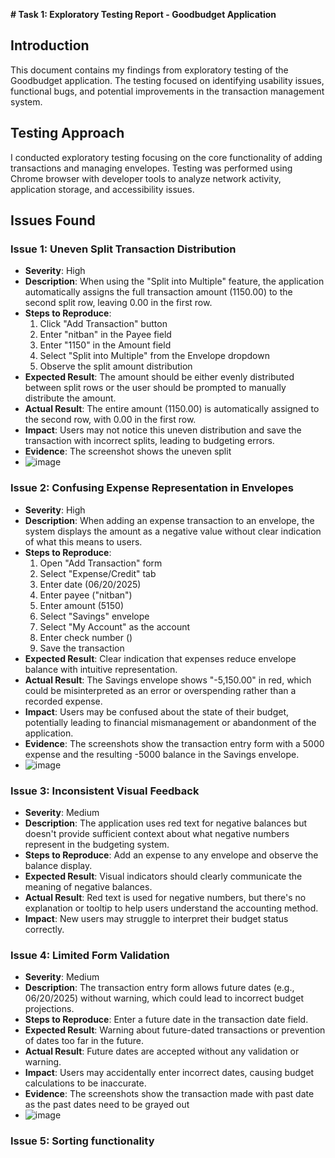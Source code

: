 **# Task 1: Exploratory Testing Report - Goodbudget Application**

## Introduction
This document contains my findings from exploratory testing of the Goodbudget application. The testing focused on identifying usability issues, functional bugs, and potential improvements in the transaction management system.

## Testing Approach
I conducted exploratory testing focusing on the core functionality of adding transactions and managing envelopes. Testing was performed using Chrome browser with developer tools to analyze network activity, application storage, and accessibility issues.

## Issues Found

### Issue 1: Uneven Split Transaction Distribution
- **Severity**: High
- **Description**: When using the "Split into Multiple" feature, the application automatically assigns the full transaction amount (1150.00) to the second split row, leaving 0.00 in the first row.
- **Steps to Reproduce**: 
  1. Click "Add Transaction" button
  2. Enter "nitban" in the Payee field
  3. Enter "1150" in the Amount field
  4. Select "Split into Multiple" from the Envelope dropdown
  5. Observe the split amount distribution
- **Expected Result**: The amount should be either evenly distributed between split rows or the user should be prompted to manually distribute the amount.
- **Actual Result**: The entire amount (1150.00) is automatically assigned to the second row, with 0.00 in the first row.
- **Impact**: Users may not notice this uneven distribution and save the transaction with incorrect splits, leading to budgeting errors.
-  **Evidence**: The screenshot shows the uneven split
  - ![image](https://github.com/user-attachments/assets/7685eaff-913a-401d-b40c-c7780b92eea1)

### Issue 2: Confusing Expense Representation in Envelopes
- **Severity**: High
- **Description**: When adding an expense transaction to an envelope, the system displays the amount as a negative value without clear indication of what this means to users.
- **Steps to Reproduce**: 
  1. Open "Add Transaction" form
  2. Select "Expense/Credit" tab
  3. Enter date (06/20/2025)
  4. Enter payee ("nitban")
  5. Enter amount (5150)
  6. Select "Savings" envelope
  7. Select "My Account" as the account
  8. Enter check number ()
  9. Save the transaction
- **Expected Result**: Clear indication that expenses reduce envelope balance with intuitive representation.
- **Actual Result**: The Savings envelope shows "-5,150.00" in red, which could be misinterpreted as an error or overspending rather than a recorded expense.
- **Impact**: Users may be confused about the state of their budget, potentially leading to financial mismanagement or abandonment of the application.
- **Evidence**: The screenshots show the transaction entry form with a 5000 expense and the resulting -5000 balance in the Savings envelope.
- ![image](https://github.com/user-attachments/assets/db19a251-5916-4d39-8c66-0c922a65d762)


### Issue 3: Inconsistent Visual Feedback
- **Severity**: Medium
- **Description**: The application uses red text for negative balances but doesn't provide sufficient context about what negative numbers represent in the budgeting system.
- **Steps to Reproduce**: Add an expense to any envelope and observe the balance display.
- **Expected Result**: Visual indicators should clearly communicate the meaning of negative balances.
- **Actual Result**: Red text is used for negative numbers, but there's no explanation or tooltip to help users understand the accounting method.
- **Impact**: New users may struggle to interpret their budget status correctly.

### Issue 4: Limited Form Validation
- **Severity**: Medium
- **Description**: The transaction entry form allows future dates (e.g., 06/20/2025) without warning, which could lead to incorrect budget projections.
- **Steps to Reproduce**: Enter a future date in the transaction date field.
- **Expected Result**: Warning about future-dated transactions or prevention of dates too far in the future.
- **Actual Result**: Future dates are accepted without any validation or warning.
- **Impact**: Users may accidentally enter incorrect dates, causing budget calculations to be inaccurate.
- **Evidence**: The screenshots show the transaction made with past date as the past dates need to be grayed out
- ![image](https://github.com/user-attachments/assets/e2405011-6f47-42cc-866e-9f96bd4b6a61)

### Issue 5: Sorting functionality

